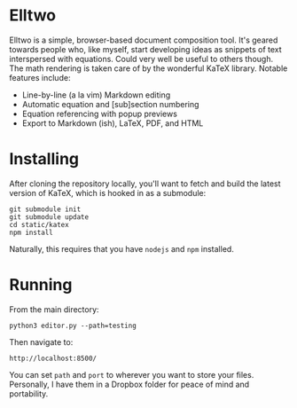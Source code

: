 # Elltwo

Elltwo is a simple, browser-based document composition tool. It's geared towards people who, like myself, start developing ideas as snippets of text interspersed with equations. Could very well be useful to others though. The math rendering is taken care of by the wonderful KaTeX library. Notable features include:

- Line-by-line (a la vim) Markdown editing
- Automatic equation and [sub]section numbering
- Equation referencing with popup previews
- Export to Markdown (ish), LaTeX, PDF, and HTML

# Installing

After cloning the repository locally, you'll want to fetch and build the latest version of KaTeX, which is hooked in as a submodule:

```
git submodule init
git submodule update
cd static/katex
npm install
```

Naturally, this requires that you have `nodejs` and `npm` installed.

# Running

From the main directory:

```
python3 editor.py --path=testing
```

Then navigate to:

```
http://localhost:8500/
```

You can set `path` and `port` to wherever you want to store your files. Personally, I have them in a Dropbox folder for peace of mind and portability.
